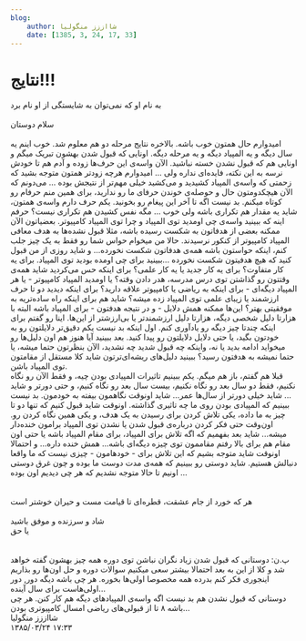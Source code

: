 ```yaml
---
blog:
    author: شااززز منگولیا
    date: [1385, 3, 24, 17, 33]
---
```

# نتایج!!!

<div class="cnt">
به نام او که نمی‌توان به شایستگی از او نام برد<br/><br/>سلام دوستان<br/><br/>امیدوارم حال همتون خوب باشه. بالاخره نتایج مرحله دو هم معلوم شد. خوب اینم یه سال دیگه و یه المپیاد دیگه و یه مرحله‌ دیگه. اونایی که قبول شدن بهشون تبریک میگم و اونایی هم که قبول نشدن خسته نباشید. الآن واسه‌ی این حرف‌ها زوده و آدم هم تا خودش نرسه به این نکته، فایده‌ای نداره ولی ... امیدوارم هرچه زودتر همتون متوجه بشید که زحمتی که واسه‌ی المپیاد کشیدید و می‌کشید خیلی مهم‌تر از نتیجش بوده ... می‌دونم که الآن هیچکدومتون حال و حوصله‌ی خوندن حرفای ما رو ندارید، برای همین منم حرفام رو کوتاه میکنم. بد نیست اگه تا آخر این پیغام رو بخونید. یکم حرف دارم واسه‌ی همتون، شاید یه مقدار هم تکراری باشه ولی خوب ... مگه نفس کشیدن هم تکراری نیست؟ حرفم اینه که ببینید واسه‌ی چی اومدید توی المپیاد و چرا توی المپیاد کامپیوتر. بعضیاتون الآن ممکنه بعضی از هدفاتون به شکست رسیده باشه، مثلا قبول نشده‌ها به هدف معافی المپیاد کامپیوتر از کنکور نرسیدند. حالا من میخوام حواس شما رو فقط به یک چیز جلب کنم، اینکه حواستون باشه همه‌ی هدفاتون شکست نخورده... و شاید روزی از من قبول کنید که هیچ هدفیتون شکست نخورده ...ببینید برای چی اومده بودید توی المپیاد. برای یه کار متفاوت؟ برای یه کار جدید یا یه کار علمی؟ برای اینکه حس می‌کردید شاید همه‌ی وقتتون رو گذاشتن توی درس مدرسه، هدر دادن وقته؟ یا اومدید المپیاد کامپیوتر - یا هر المپیاد دیگه‌ای - برای اینکه به ریاضی یا کامپیوتر علاقه دارید؟ برای اینکه دیدید دو تا حرف ارزشمند یا زیبای علمی توی المپیاد زده میشه؟ شاید هم برای اینکه راه ساده‌تریه به موفقیتی بهتر؟ این‌ها ممکنه همش دلایل - و در نتیجه هدفتون - برای المپیاد باشه البته با هزارتا دلیل شخصی دیگه، هزارتا دلیل ارزشمندتر یا بی‌ارزشتر از این‌ها. اینا رو گفتم برای اینکه چندتا چیز دیگه رو یادآوری کنم. اول اینکه بد نیست یکم دقیق‌تر دلایلتون رو به خودتون بگید، یا حتی دلایل دلایلتون رو پیدا کنید. بعد ببینید آیا هنوز هم اون دلیل‌ها رو میخواید ادامه بدید یا نه، واینکه چه قبول شدید چه نشدید، الآن بنظرتون حتما میشه، یا حتما نمیشه به هدفتون رسید؟ ببینید دلیل‌های ریشه‌ای‌ترتون شاید کلا مستقل از مقامتون توی المپیاد باشن.<br/>قبلا هم گفتم، باز هم میگم. یکم ببینیم تاثیرات المپیادی بودن چیه، و فقط الآن رو نگاه نکنیم، فقط دو سال بعد رو نگاه نکنیم، بیست سال بعد رو نگاه کنیم، و حتی دورتر و شاید ... شاید خیلی دورتر از سال‌ها عمر... شاید اونوقت نگاهمون بیفته به خودمون. بد نیست ببینیم که المپیادی بودن روی ما چه تاثیری گذاشته. اونوقت شاید قبول کنیم که تنها دو تا چیز به ما داده، یکی تلاش کردن برای رسیدن به یک هدف، و یکی همین نگاه کردن رو. اون‌وقت حتی فکر کردن درباره‌ی قبول شدن یا نشدن توی المپیاد برامون خنده‌دار میشه... شاید بعد بفهمیم که اگه تلاش برای المپیاد، برای مقام المپیاد باشه یا حتی اون مقام هم برای بالا رفتم مقاممون توی چیزه دیگه‌ای باشه... همش خنده داره... و احتمالا اونوقت شاید متوجه بشیم که این تلاش برای - خودهامون - چیزی نیست که ما واقعا دنبالش هستیم. شاید دوستی رو ببینیم که همه‌ی مدت دوست ما بوده و چون غرق دوستی اونیم تا حالا متوجه نشدیم که هر چی دیدیم اون بوده ...<br/><br/><br/>هر که خورد از جام عشقت، قطره‌ای تا قیامت مست و حیران خوشتر است<br/><br/>شاد و سرزنده و موفق باشید<br/>یا حق<br/><br/><br/>پ.ن: دوستانی که قبول شدن زیاد نگران نباشن توی دوره همه چیز بهشون گفته خواهد شد و کلا از این به بعد احتمالا بیشتر سعی میکنیم سوالات دوره و حل اون‌ها رو بذاریم اینجوری فکر کنم بدرده همه مخصوصا اولی‌ها بخوره. هر چی باشه دیگه دور, دور اولی‌هاست برای سال آینده...<br/>دوستانی که قبول نشدن هم بد نیست اگه واسه‌ی المپیادهای دیگه هم کار کنن. هر چی باشه ۸ تا از قبولی‌های ریاضی امسال کامپیوتری بودن...
</div>

<div class="blog-info">
    <div class="blog-author">شااززز منگولیا</div>
    <div class="blog-date">۱۳۸۵/۰۳/۲۴ ۱۷:۳۳</div>
</div>

